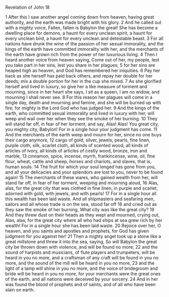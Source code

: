 Revelation of John 18

1	After this I saw another angel coming down from heaven, having great authority, and the earth was made bright with his glory.
2	And he called out with a mighty voice, Fallen, fallen is Babylon the great! She has become a dwelling place for demons, a haunt for every unclean spirit, a haunt for every unclean bird, a haunt for every unclean and detestable beast.
3	For all nations have drunk the wine of the passion of her sexual immorality, and the kings of the earth have committed immorality with her, and the merchants of the earth have grown rich from the power of her luxurious living.
4	Then I heard another voice from heaven saying, Come out of her, my people, lest you take part in her sins, lest you share in her plagues;
5	for her sins are heaped high as heaven, and God has remembered her iniquities.
6	Pay her back as she herself has paid back others, and repay her double for her deeds; mix a double portion for her in the cup she mixed.
7	As she glorified herself and lived in luxury, so give her a like measure of torment and mourning, since in her heart she says, I sit as a queen, I am no widow, and mourning I shall never see.
8	For this reason her plagues will come in a single day, death and mourning and famine, and she will be burned up with fire; for mighty is the Lord God who has judged her.
9	And the kings of the earth, who committed sexual immorality and lived in luxury with her, will weep and wail over her when they see the smoke of her burning.
10	They will stand far off, in fear of her torment, and say, Alas! Alas! You great city, you mighty city, Babylon! For in a single hour your judgment has come.
11	And the merchants of the earth weep and mourn for her, since no one buys their cargo anymore,
12	cargo of gold, silver, jewels, pearls, fine linen, purple cloth, silk, scarlet cloth, all kinds of scented wood, all kinds of articles of ivory, all kinds of articles of costly wood, bronze, iron and marble,
13	cinnamon, spice, incense, myrrh, frankincense, wine, oil, fine flour, wheat, cattle and sheep, horses and chariots, and slaves, that is, human souls.
14	The fruit for which your soul longed has gone from you, and all your delicacies and your splendors are lost to you, never to be found again!
15	The merchants of these wares, who gained wealth from her, will stand far off, in fear of her torment, weeping and mourning aloud,
16	Alas, alas, for the great city that was clothed in fine linen, in purple and scarlet, adorned with gold, with jewels, and with pearls!
17	For in a single hour all this wealth has been laid waste. And all shipmasters and seafaring men, sailors and all whose trade is on the sea, stood far off
18	and cried out as they saw the smoke of her burning, What city was like the great city?
19	And they threw dust on their heads as they wept and mourned, crying out, Alas, alas, for the great city where all who had ships at sea grew rich by her wealth! For in a single hour she has been laid waste.
20	Rejoice over her, O heaven, and you saints and apostles and prophets, for God has given judgment for you against her!
21	Then a mighty angel took up a stone like a great millstone and threw it into the sea, saying, So will Babylon the great city be thrown down with violence, and will be found no more;
22	and the sound of harpists and musicians, of flute players and trumpeters, will be heard in you no more, and a craftsman of any craft will be found in you no more, and the sound of the mill will be heard in you no more,
23	and the light of a lamp will shine in you no more, and the voice of bridegroom and bride will be heard in you no more, for your merchants were the great ones of the earth, and all nations were deceived by your sorcery.
24	And in her was found the blood of prophets and of saints, and of all who have been slain on earth.


